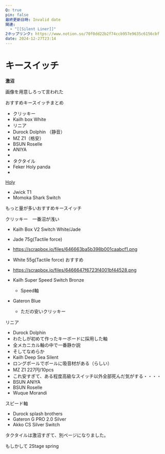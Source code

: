 ```yaml
---
Q: true
pin: false
最終更新日時: Invalid date
関連:
  - "[[Silent Liner]]"
2ホップリンク: https://www.notion.so/70f0dd22b2f74ccb957e9635c6156cbf
date: 2024-12-27T23:14
---
```

# キースイッチ

**激沼**

画像を用意しろって言われた

おすすめキースイッチまとめ

- クリッキー  
- Kailh box White  
- リニア  
- Durock Dolphin （静音）  
- MZ Z1（格安）  
- BSUN Roselle  
- ANIYA  
-  
- タクタイル  
- Feker Holy panda  
-  
[Holy](https://www.notion.soPanda)  
- Jwick T1  
- Momoka Shark Switch  

もっと量が多いおすすめキースイッチ

クリッキー　一番沼が浅い

- Kailh Box V2 Switch White/Jade  
- Jade 75g(Tactile force)  
- https://scrapbox.io/files/646663ba5b398b001caabcf1.png  
- White 55g(Tactile force) おすすめ  
- https://scrapbox.io/files/6466647f6723f4001bf44528.png  

- Kailh Super Speed Switch Bronze
    - Speed軸
- Gateron Blue
    - ただの安いクリッキー

リニア

- Durock Dolphin  
- わたしが初めて作ったキーボードに採用した軸  
- 全メカニカル軸の中で一番静か説  
- そしてなめらか  
- Kailh Deep Sea Silent  
- ロングポールでポールに吸音材がある（らしい）  
- MZ Z1 227円/10pcs  
- これ安すぎて、ある程度高級なスイッチ以外全部死んだ気がする・・・・  
- BSUN ANIYA  
- BSUN Roselle  
- Wuque Morandi  

スピード軸

- Durock splash brothers  
- Gateron G PRO 2.0 Silver  
- Akko CS Silver Switch  

タクタイルは激沼すぎて、別ページになりました。

もしかして 2Stage spring